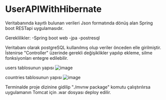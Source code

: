 # UserAPIWithHibernate
 Veritabanında kayıtlı bulunan verileri Json formatında dönüş alan Spring boot RESTapi uygulamasıdır.
 
 Gereklilikler:
 -Spring boot web
 -jpa
 -postresql
 
 Veritabanı olarak postgreSQL kullanılmış olup veriler önceden elle girilmiştir. İstenirse "Controller" üzerinde gerekli değişiklikler yapılıp ekleme, silme fonksiyonları entegre edilebilir.
 
 
users tablosunun yapısı 
 ![image](https://user-images.githubusercontent.com/17264859/156495052-1c228e09-d8fb-4e3f-b759-cf13b3ddd6f3.png)
 

countries tablosunun yapısı
![image](https://user-images.githubusercontent.com/17264859/156495115-12ca1828-74c9-4b58-95fc-c1857df88f01.png)

 
 Terminalde proje dizinine gidilip "./mvnw package" komutu çalıştırılırsa uygulamanın Tomcat için .war dosyası deploy edilir.
